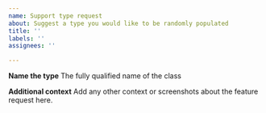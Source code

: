 ```yaml
---
name: Support type request
about: Suggest a type you would like to be randomly populated
title: ''
labels: ''
assignees: ''

---
```


**Name the type**
The fully qualified name of the class

**Additional context**
Add any other context or screenshots about the feature request here.

